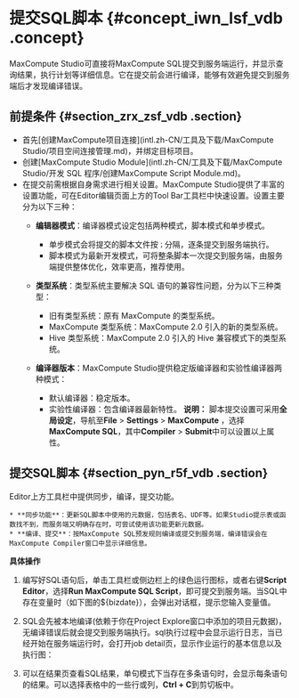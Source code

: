# 提交SQL脚本 {#concept_iwn_lsf_vdb .concept}

MaxCompute Studio可直接将MaxCompute SQL提交到服务端运行，并显示查询结果，执行计划等详细信息。它在提交前会进行编译，能够有效避免提交到服务端后才发现编译错误。

## 前提条件 {#section_zrx_zsf_vdb .section}

-   首先[创建MaxCompute项目连接](intl.zh-CN/工具及下载/MaxCompute Studio/项目空间连接管理.md)，并绑定目标项目。
-   创建[MaxCompute Studio Module](intl.zh-CN/工具及下载/MaxCompute Studio/开发 SQL 程序/创建MaxCompute Script Module.md)。
-   在提交前需根据自身需求进行相关设置。MaxCompute Studio提供了丰富的设置功能，可在Editor编辑页面上方的Tool Bar工具栏中快速设置。设置主要分为以下三种：
    -   **编辑器模式**：编译器模式设定包括两种模式，脚本模式和单步模式。
        -   单步模式会将提交的脚本文件按`；`分隔，逐条提交到服务端执行。
        -   脚本模式为最新开发模式，可将整条脚本一次提交到服务端，由服务端提供整体优化，效率更高，推荐使用。
    -   **类型系统**：类型系统主要解决 SQL 语句的兼容性问题，分为以下三种类型：
        -   旧有类型系统：原有 MaxCompute 的类型系统。
        -   MaxCompute 类型系统：MaxCompute 2.0 引入的新的类型系统。
        -   Hive 类型系统：MaxCompute 2.0 引入的 Hive 兼容模式下的类型系统。
    -   **编译器版本**：MaxCompute Studio提供稳定版编译器和实验性编译器两种模式：

        -   默认编译器：稳定版本。
        -   实验性编译器：包含编译器最新特性。
        **说明：** 脚本提交设置可采用**全局设定**，导航至**File** \> **Settings** \> **MaxCompute** ，选择**MaxCompute SQL**，其中**Compiler** \> **Submit**中可以设置以上属性。


## 提交SQL脚本 {#section_pyn_r5f_vdb .section}

Editor上方工具栏中提供同步，编译，提交功能。

```
* **同步功能**：更新SQL脚本中使用的元数据，包括表名、UDF等。如果Studio提示表或函数找不到，而服务端又明确存在时，可尝试使用该功能更新元数据。
* **编译、提交**：按MaxCompute SQL预发规则编译或提交到服务端，编译错误会在MaxCompute Compiler窗口中显示详细信息。
```

**具体操作**

1.  编写好SQL语句后，单击工具栏或侧边栏上的绿色运行图标，或者右键**Script Editor**，选择**Run MaxCompute SQL Script**，即可提交到服务端。当SQL中存在变量时（如下图的$\{bizdate\}），会弹出对话框，提示您输入变量值。

2.  SQL会先被本地编译\(依赖于你在Project Explore窗口中添加的项目元数据\)，无编译错误后就会提交到服务端执行。sql执行过程中会显示运行日志，当已经开始在服务端运行时，会打开job detail页，显示作业运行的基本信息以及执行图：

3.  可以在结果页查看SQL结果，单句模式下当存在多条语句时，会显示每条语句的结果。可以选择表格中的一些行或列，**Ctrl + C**到剪切板中。


